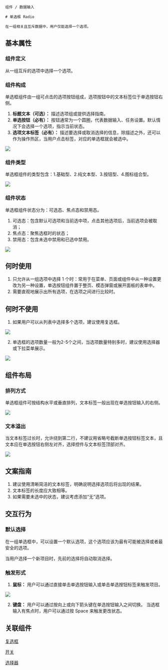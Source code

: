 `````
组件 / 数据输入

# 单选框 Radio

在一组相关且互斥数据中，用户仅能选择一个选项。
`````

## 基本属性

### 组件定义

从一组互斥的选项中选择一个选项。

### 组件构成

单选框组件由一组可点击的选项按钮组成，选项按钮中的文本标签位于单选按钮右侧。

1. **标题文本（可选）：** 描述选项组或提供选择指南。
2. **单选按钮（必有）：** 按钮通常为一个圆圈，代表数据输入、任务设置。默认情况下会选择一个选项，指示当前状态。
3. **选项文本标签（必有）：** 描述要选择或取消选择的信息，除描述之外，还可以作为操作热区，当用户点击标签，对应的单选框就会被选中。

![](https://p1-arco.byteimg.com/tos-cn-i-uwbnlip3yd/ed860f026f4f496197523e4ceb6ac2a3~tplv-uwbnlip3yd-image.image)

### 组件类型

单选框组件的类型包含：1.基础型、2.纯文本型、3.按钮型、4.图标组合型。

![](https://s3.meetsocial.cn/mdesign/assets/img/radio/01%E7%BB%84%E4%BB%B6%E7%B1%BB%E5%9E%8B.png)

### 组件状态

单选框组件状态分为：可选态、焦点态和禁用态。

1. 可选态：包含默认可选项和当前选中项，点击其他选项后，当前选项会被取消；
2. 焦点态：聚焦选框时的状态；
3. 禁用态：包含未选中禁用和已选中禁用。

![](https://p1-arco.byteimg.com/tos-cn-i-uwbnlip3yd/c988ef36b6f84418a4f3fbd7e3dc47af~tplv-uwbnlip3yd-image.image)

## 何时使用

1. 只允许从一组选项中选择 1 个时：常用于在菜单、页面或组件中从一种设置更改为另一种设置，单选按钮组件置于整页、模态弹窗或展开面板的表单中。
2. 需要直观地展示出所有选项，在选项之间进行比较时。

## 何时不使用

1. 如果用户可以从列表中选择多个选项，建议使用复选框。

![](https://p1-arco.byteimg.com/tos-cn-i-uwbnlip3yd/b4bfe3cca4eb46efb9459db02110b556~tplv-uwbnlip3yd-image.image)

2. 单选框的选项数量一般为2-5个之间，当选项数量特别多时，建议使用选择器或下拉菜单展示。

![](https://p1-arco.byteimg.com/tos-cn-i-uwbnlip3yd/4760e5d28af44764b220b2214caa1d2d~tplv-uwbnlip3yd-image.image)

## 组件布局

### 排列方式

单选框组件可按结构水平或垂直排列，文本标签一般出现在单选按钮输入的右侧。

![](https://p1-arco.byteimg.com/tos-cn-i-uwbnlip3yd/023196fd46d4413c949695ff40faec2b~tplv-uwbnlip3yd-image.image)

### 文本溢出

当文本标签过长时，允许绕到第二行，不建议用省略号截断单选按钮标签文本，且文本应在单选按钮右侧左对齐，选择控件与文本标签顶部对齐。

![](https://p1-arco.byteimg.com/tos-cn-i-uwbnlip3yd/dc3f231c936b4769831e8c6262ce2981~tplv-uwbnlip3yd-image.image)

## 文案指南

1. 建议使用清晰简洁的文本标签，明确说明选择选项后将出现的结果。
2. 文本标签的长度应大致相等。
3. 如果需要未选中的状态，建议考虑添加“无”选项。

## 交互行为

### 默认选择

在一组单选框中，可以设置一个默认选项，这个选项应该为最有可能被选择或者最安全的选项。

当用户选择一个新项目时，先前的选择将自动取消选择。

### 触发形式

1. **鼠标：** 用户可以通过直接单击单选按钮输入或单击单选按钮标签来触发项目。

![](https://p1-arco.byteimg.com/tos-cn-i-uwbnlip3yd/f9c69bc2615e4dd1a9b136c6a28a4dd5~tplv-uwbnlip3yd-image.image)

2. **键盘：** 用户可以通过按向上或向下箭头键在单选按钮输入之间切换。 当选框输入有焦点时，用户可以通过按 Space 来触发更改状态。

## 关联组件

[复选框](/react/components/checkbox)

[开关](/react/components/switch)

[选择器](/react/components/select)
